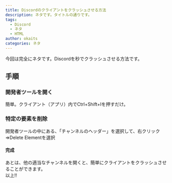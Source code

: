 ```yaml
---
title: Discordのクライアントをクラッシュさせる方法
description: ネタです。タイトルの通りです。
tags:
  - Discord
  - ネタ
  - HTML
author: okaits
categories: ネタ
---
```

<div class="adservice-pc"></div>
今回は完全にネタです。<wbr>
Discordを秒でクラッシュさせる方法です。<br>
<h2>手順</h2>
<h3>開発者ツールを開く</h3>
簡単。クライアント（アプリ）内でCtrl+Shift+Iを押すだけ。
<h3>特定の要素を削除</h3>
開発者ツールの中にある、「チャンネルのヘッダー」を選択して、右クリック=>Delete Elementを選択<br>
<h4>完成</h4>
あとは、他の適当なチャンネルを開くと、簡単にクライアントをクラッシュさせることができます。<br>
以上!!
<div class="adservice-pc adservice-sp"></div>